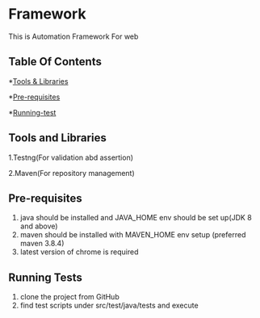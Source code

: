 # **Framework**

This is Automation Framework For web

## **Table Of Contents**

*[Tools & Libraries](#tools-and-libraries)

*[Pre-requisites](#pre-requisites)

*[Running-test](#running-scripts)
## Tools and Libraries <div id = "tools-and-libraries"/>

1.Testng(For validation abd assertion)

2.Maven(For repository management)

## Pre-requisites <div id = "pre-requisites"/>

1. java should be installed and JAVA_HOME env should be set up(JDK 8 and above)
2. maven should be installed with MAVEN_HOME env setup (preferred maven 3.8.4)
3. latest version of chrome is required

## Running Tests <div id = "running-scripts"/>

1. clone the project from GitHub 
2. find test scripts under src/test/java/tests and execute